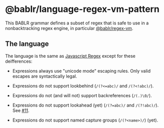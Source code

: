 # @bablr/language-regex-vm-pattern

This BABLR grammar defines a subset of regex that is safe to use in a nonbacktracking regex engine, in particular [@bablr/regex-vm](https://github.com/bablr-lang/regex-vm).

## The language

The language is the same as [Javascript Regex](https://developer.mozilla.org/en-US/docs/Web/JavaScript/Guide/Regular_Expressions) except for these deifferences:

- Expressions always use "unicode mode" escaping rules. Only valid escapes are syntactically legal.

- Expressions do not support lookbehind (`/(?<=abc)/` and `/(?<!abc)/`).

- Expressions do not (and will not) support backreferences (`/(.)\0/`).

- Expressions do not support lookahead (yet) (`/(?=abc)/` and `/(?!abc)/`). See [#11](https://github.com/iter-tools/regex/issues/11).

- Expressions do not support named capture groups (`/(?<name>)/`) (yet).
